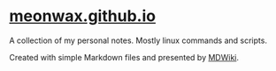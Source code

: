 # [meonwax.github.io](https://meonwax.github.io)
A collection of my personal notes. Mostly linux commands and scripts.

Created with simple Markdown files and presented by [MDWiki](http://www.mdwiki.info).
